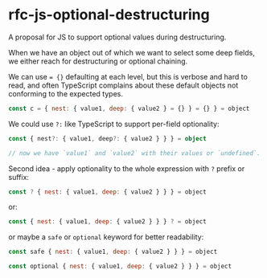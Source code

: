 # rfc-js-optional-destructuring
A proposal for JS to support optional values during destructuring.

When we have an object out of which we want to select some deep fields,
we either reach for destructuring or optional chaining.

We can use `= {}` defaulting at each level, but this is verbose and hard to read, and often TypeScript complains about these default objects not conforming to the expected types.

```js
const c = { nest: { value1, deep: { value2 } = {} } = {} } = object
```

We could use `?:` like TypeScript to support per-field optionality:

```ts
const { nest?: { value1, deep?: { value2 } } } = object

// now we have `value1` and `value2` with their values or `undefined`.
```

Second idea - apply optionality to the whole expression with `?` prefix or suffix:

```js
const ? { nest: { value1, deep: { value2 } } } = object
```

or:

```js
const { nest: { value1, deep: { value2 } } } ? = object
```

or maybe a `safe` or `optional` keyword for better readability:

```js
const safe { nest: { value1, deep: { value2 } } } = object
```

```js
const optional { nest: { value1, deep: { value2 } } } = object
```
